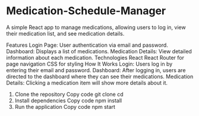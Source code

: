 # Medication-Schedule-Manager
A simple React app to manage medications, allowing users to log in, view their medication list, and see medication details.

Features
Login Page: User authentication via email and password.
Dashboard: Displays a list of medications.
Medication Details: View detailed information about each medication.
Technologies
React
React Router for page navigation
CSS for styling
How It Works
Login: Users log in by entering their email and password.
Dashboard: After logging in, users are directed to the dashboard where they can see their medications.
Medication Details: Clicking a medication item will show more details about it.
1. Clone the repository
Copy code
git clone <repository-url>
cd <project-folder>
2. Install dependencies
Copy code
npm install
3. Run the application
Copy code
npm start

